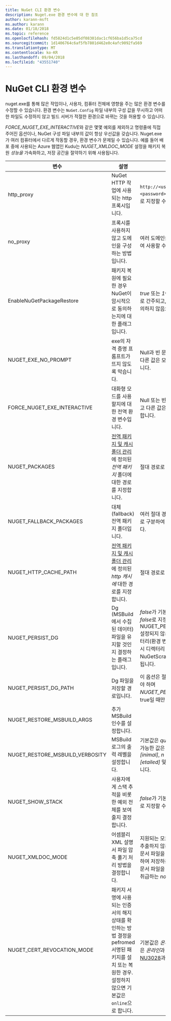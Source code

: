 ```yaml
---
title: NuGet CLI 환경 변수
description: Nuget.exe 환경 변수에 대 한 참조
author: karann-msft
ms.author: karann
ms.date: 01/18/2018
ms.topic: reference
ms.openlocfilehash: fd5824d1c5e05df08301dac1cf656ba1d5ca75cd
ms.sourcegitcommit: 1d1406764c6af5fb7801d462e0c4afc9092fa569
ms.translationtype: MT
ms.contentlocale: ko-KR
ms.lasthandoff: 09/04/2018
ms.locfileid: "43551740"
---
```

# <a name="nuget-cli-environment-variables"></a>NuGet CLI 환경 변수

nuget.exe를 통해 많은 작업이나, 사용자, 컴퓨터 전체에 영향을 주는 많은 환경 변수를 수정할 수 있습니다. 환경 변수는 `NuGet.Config` 파일 내부의 구성 값을 무시하고 어떠한 파일도 수정하지 않고 빌드 서버가 적절한 환경으로 바뀌는 것을 허용할 수 있습니다.

*FORCE_NUGET_EXE_INTERACTIVE*와 같은 몇몇 예외를 제외하고 명령줄에 직접 주어진 옵션이나, NuGet 구성 파일 내부의 값이 항상 우선값을 갖습니다. Nuget.exe가 여러 컴퓨터에서 다르게 작동할 경우, 환경 변수가 문제일 수 있습니다. 예를 들어 배포 중에 사용되는 Azure 웹앱인 Kudu는 *NUGET_XMLDOC_MODE* 설정을 패키지 복원 *성능을* 가속화하고, 저장 공간을 절약하기 위해 사용됩니다.

| 변수 | 설명 | 설명 |
| --- | --- | --- |
| http_proxy | NuGet HTTP 작업에 사용되는 http 프록시입니다. | `http://<username>:<password>@proxy.com` 등으로 지정할 수 있습니다. |
| no_proxy | 프록시를 사용하지 않고 도메인을 구성하는 방법입니다. | 여러 도메인을 쉼표(,)로 구분하여 사용할 수 있습니다. |
| EnableNuGetPackageRestore | 패키지 복원에 필요한 경우 NuGet이 암시적으로 동의하는지에 대한 플래그입니다. | *true* 또는 *1*이 동의하는 플래그로 간주되고, 다른 모든 값은 동의하지 않음으로 간주됩니다. |
| NUGET_EXE_NO_PROMPT | exe의 자격 증명 프롬프트가 뜨지 않도록 막습니다. | Null과 빈 문자열만 제외하고 다른 값은 모두 참으로 간주합니다. |
| FORCE_NUGET_EXE_INTERACTIVE | 대화형 모드를 사용할지에 대한 전역 환경 변수입니다. | Null 또는 빈 문자열을 제외하고 다른 값은 모두 참으로 간주합니다. |
| NUGET_PACKAGES | [전역 패키지 및 캐시 폴더 관리](../consume-packages/managing-the-global-packages-and-cache-folders.md)에 정의된 *전역 패키지* 폴더에 대한 경로를 지정합니다. | 절대 경로로 지정합니다. |
| NUGET_FALLBACK_PACKAGES | 대체(fallback) 전역 패키지 폴더입니다. | 여러 절대 경로를 세미콜론(;)으로 구분하여 사용할 수 있습니다. |
| NUGET_HTTP_CACHE_PATH | [전역 패키지 및 캐시 폴더 관리](../consume-packages/managing-the-global-packages-and-cache-folders.md)에 정의된 *http 캐시에* 대한 경로를 지정합니다. | 절대 경로로 지정합니다. |
| NUGET_PERSIST_DG | Dg (MSBuild에서 수집된 데이터) 파일을 유지할 것인지 결정하는 플래그입니다. | *false*가 기본값이고 *true* 또는 *false*로 지정할 수 있습니다. NUGET_PERSIST_DG_PATH 설정되지 않은 경우 임시 디렉터리(환경 변수에서 지정한 임시 디렉터리 내부의 NuGetScratch 폴더)에 저장됩니다. |
| NUGET_PERSIST_DG_PATH | Dg 파일을 저장할 경로입니다. | 이 옵션은 절대 경로로 지정해야 하며 *NUGET_PERSIST_DG* 값이 true일 때만 사용됩니다. |
| NUGET_RESTORE_MSBUILD_ARGS | 추가 MSBuild 인수를 설정합니다. | |
| NUGET_RESTORE_MSBUILD_VERBOSITY | MSBuild 로그의 출력 레벨을 설정합니다. | 기본값은 *quiet* ("/ v: q")이고, 가능한 값은 *q [uiet]*, *m [inimal]*, *n [ormal]*, *d [etailed]* 및 *diag [nostic]* 입니다. |
| NUGET_SHOW_STACK | 사용자에게 스택 추적을 비롯한 예외 전체를 보여줄지 결정합니다. | *false*가 기본이며 *true*나 *false*로 지정할 수 있습니다. |
| NUGET_XMLDOC_MODE | 어셈블리 XML 설명서 파일 압축 풀기 처리 방법을 결정합니다. | 지원되는 모드는 XML 파일을 추출하지 않는 *건너뛰기*, XML 문서 파일을 zip 형식으로 압축하여 저장하는 *압축* 또는 XML 문서 파일을 일반적인 파일로 취급하는 *none* 입니다. |
| NUGET_CERT_REVOCATION_MODE | 패키지 서명에 사용되는 인증서의 해지 상태를 확인하는 방법 결정을 pefromed 서명된 패키지를 설치 또는 복원한 경우. 설정하지 않으면 기본값은 `online`으로 합니다.| 기본값은 *온라인*이고 가능한 값은 *온라인*과 *오프라인*입니다.  [NU3028](../reference/errors-and-warnings/NU3028.md)과 관련이 있습니다. |
